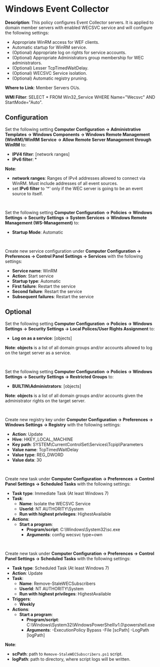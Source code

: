 # Windows Event Collector

**Description**: This policy configures Event Collector servers. It is applied to domain member servers with enabled WECSVC service and will configure the following settings:

- Appropriate WinRM access for WEF clients.
- Automatic startup for WinRM service.
- (Optional) Appropriate log on rights for service accounts.
- (Optional) Appropriate Administrators group membership for WEC administrators.
- (Optional) Lesser TcpTimedWaitDelay.
- (Optional) WECSVC Service isolation.
- (Optional) Automatic registry pruning.

**Where to Link**: Member Servers OUs.

**WMI Filter**: SELECT * FROM Win32_Service WHERE Name="Wecsvc" AND StartMode="Auto".

## Configuration

Set the following setting **Computer Configuration -> Administrative Templates -> Windows Components -> Windows Remote Management (WinRM)/WinRM Service -> Allow Remote Server Management through WinRM** to:

- **IPV4 filter**: [network ranges]
- **IPv6 filter**: *

**Note**:

- **network ranges**: Ranges of IPv4 addresses allowed to connect via WinRM. Must include addresses of all event sources.
- set **IPv6 filter** to '*' only if the WEC server is going to be an event source to itself.

&nbsp;

Set the following setting **Computer Configuration -> Policies -> Windows Settings -> Security Settings -> System Services -> Windows Remote Management (WS-Management)** to:

- **Startup Mode**: Automatic

&nbsp;

Create new service configuration under **Computer Configuration -> Preferences -> Control Panel Settings -> Services** with the following settings:

- **Service name**: WinRM
- **Action**: Start service
- **Startup type**: Automatic
- **First failure**: Restart the service
- **Second failure**: Restart the service
- **Subsequent failures**: Restart the service

## Optional

Set the following setting **Computer Configuration -> Policies -> Windows Settings -> Security Settings -> Local Polices/User Rights Assignment** to:

- **Log on as a service**: [objects]

**Note**: **objects** is a list of all domain groups and/or accounts allowed to log on the target server as a service.

&nbsp;

Set the following setting **Computer Configuration -> Policies -> Windows Settings -> Security Settings -> Restricted Groups** to:

- **BUILTIN\Administrators**: [objects]

**Note**: **objects** is a list of all domain groups and/or accounts given the administrator rights on the target server.

&nbsp;

Create new registry key under **Computer Configuration -> Preferences -> Windows Settings -> Registry** with the following settings:

- **Action**: Update
- **Hive**: HKEY_LOCAL_MACHINE
- **Key path**: SYSTEM\CurrentControlSet\Services\Tcpip\Parameters
- **Value name**: TcpTimedWaitDelay
- **Value type**: REG_DWORD
- **Value data**: 30

&nbsp;

Create new task under **Computer Configuration -> Preferences -> Control Panel Settings -> Scheduled Tasks** with the following settings:

- **Task type**: Immediate Task (At least Windows 7)
- **Task**:
	+ **Name**: Isolate the WECSVC Service
	+ **UserId**: NT AUTHORITY\System
	+ **Run with highest privileges**: HighestAvailable
- **Actions**:
	+ **Start a program**:
		+ **Program/script**: C:\Windows\System32\sc.exe
		+ **Arguments**: config wecsvc type=own

&nbsp;

Create new task under **Computer Configuration -> Preferences -> Control Panel Settings -> Scheduled Tasks** with the following settings:

- **Task type**: Scheduled Task (At least Windows 7)
- **Action**: Update
- **Task**:
	- **Name**: Remove-StaleWECSubscribers
	- **UserId**: NT AUTHORITY\System
	- **Run with highest privileges**: HighestAvailable
- **Triggers**:
	+ **Weekly**
- **Actions**:
	+ **Start a program**:
		+ **Program/script**: C:\Windows\System32\WindowsPowerShell\v1.0\powershell.exe
		+ **Arguments**: -ExecutionPolicy Bypass -File [scPath] -LogPath [logPath]

**Note**:

- **scPath**: path to `Remove-StaleWECSubscribers.ps1` script.
- **logPath**: path to directory, where script logs will be written.
